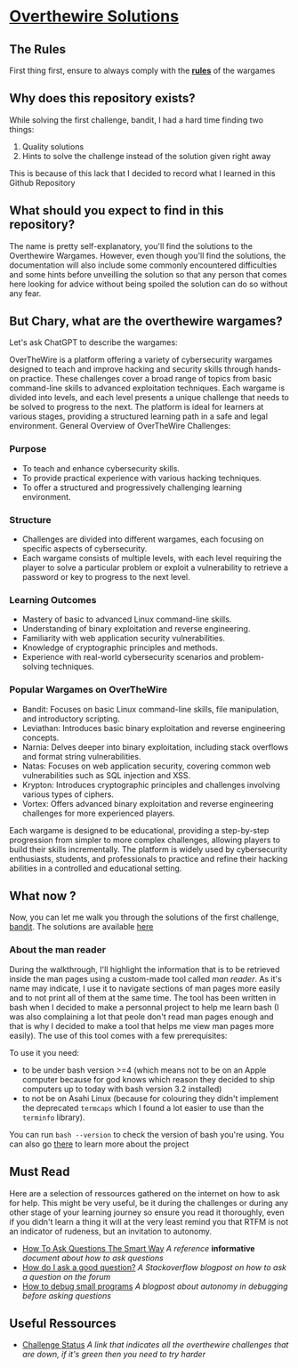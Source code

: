 # [Overthewire Solutions](https://overthewire.org/wargames/)

## The Rules

First thing first, ensure to always comply with the [**rules**](https://overthewire.org/rules/) of the wargames

## Why does this repository exists?

While solving the first challenge, bandit, I had a hard time finding two things:

1.	Quality solutions
2.	Hints to solve the challenge instead of the solution given right away

This is because of this lack that I decided to record what I learned in this Github Repository

## What should you expect to find in this repository?

The name is pretty self-explanatory, you'll find the solutions to the Overthewire Wargames.
However, even though you'll find the solutions, the documentation will also include some commonly 
encountered difficulties and some hints before unveilling the solution so that any person that comes 
here looking for advice without being spoiled the solution can do so without any fear.

## But Chary, what are the overthewire wargames?

Let's ask ChatGPT to describe the wargames:

OverTheWire is a platform offering a variety of cybersecurity wargames designed to teach and improve hacking and security skills through hands-on practice. These challenges cover a broad range of topics from basic command-line skills to advanced exploitation techniques. Each wargame is divided into levels, and each level presents a unique challenge that needs to be solved to progress to the next. The platform is ideal for learners at various stages, providing a structured learning path in a safe and legal environment.
General Overview of OverTheWire Challenges:

### Purpose
-	To teach and enhance cybersecurity skills.
-	To provide practical experience with various hacking techniques.
-	To offer a structured and progressively challenging learning environment.

### Structure
-	Challenges are divided into different wargames, each focusing on specific aspects of cybersecurity.
-	Each wargame consists of multiple levels, with each level requiring the player to solve a particular problem or exploit a vulnerability to retrieve a password or key to progress to the next level.

### Learning Outcomes
-	Mastery of basic to advanced Linux command-line skills.
-	Understanding of binary exploitation and reverse engineering.
-	Familiarity with web application security vulnerabilities.
-	Knowledge of cryptographic principles and methods.
-	Experience with real-world cybersecurity scenarios and problem-solving techniques.

### Popular Wargames on OverTheWire
-	Bandit: Focuses on basic Linux command-line skills, file manipulation, and introductory scripting.
-	Leviathan: Introduces basic binary exploitation and reverse engineering concepts.
-	Narnia: Delves deeper into binary exploitation, including stack overflows and format string vulnerabilities.
-	Natas: Focuses on web application security, covering common web vulnerabilities such as SQL injection and XSS.
-	Krypton: Introduces cryptographic principles and challenges involving various types of ciphers.
-	Vortex: Offers advanced binary exploitation and reverse engineering challenges for more experienced players.

Each wargame is designed to be educational, providing a step-by-step progression from simpler to more complex challenges, allowing players to build their skills incrementally. The platform is widely used by cybersecurity enthusiasts, students, and professionals to practice and refine their hacking abilities in a controlled and educational setting.


## What now ?

Now, you can let me walk you through the solutions of the first challenge, [bandit](https://overthewire.org/wargames/bandit/).
The solutions are available [here](/bandit/README.md)

### About the man reader

During the walkthrough, I'll highlight the information that is to be retrieved inside the man pages using a custom-made tool called *man reader*. As it's name may indicate, I use it to navigate sections of man pages more easily and to not print all of them at the same time. The tool has been written in bash when I decided to make a personnal project to help me learn bash (I was also complaining a lot that peole don't read man pages enough and that is why I decided to make a tool that helps me view man pages more easily). The use of this tool comes with a few prerequisites:

To use it you need:
-	to be under bash version >=4 (which means not to be on an Apple computer because for god knows which reason they decided to ship computers up to today with bash version 3.2 installed)
-	to not be on Asahi Linux (because for colouring they didn't implement the deprecated `termcaps` which I found a lot easier to use than the `terminfo` library).

You can run `bash --version` to check  the version of bash you're using.
You can also go [there](https://github.com/Charystag/man_reader.git) to learn more about the project

## Must Read

Here are a selection of ressources gathered on the internet on how to ask for help. This might be very useful, be it during the challenges or during any other stage of your learning journey so ensure you read it thoroughly, even if you didn't learn a thing it will at the very least remind you that RTFM is not an indicator of rudeness, but an invitation to autonomy.

- [How To Ask Questions The Smart Way](http://catb.org/~esr/faqs/smart-questions.html) *A reference* **informative** *document about how to ask questions*
- [How do I ask a good question?](https://stackoverflow.com/help/how-to-ask) *A Stackoverflow blogpost on how to ask a question on the forum*
- [How to debug small programs](https://ericlippert.com/2014/03/05/how-to-debug-small-programs/) *A blogpost about autonomy in debugging before asking questions*

## Useful Ressources

- [Challenge Status](https://status.overthewire.org/) *A link that indicates all the overthewire challenges that are down, if it's green then you need to try harder*

